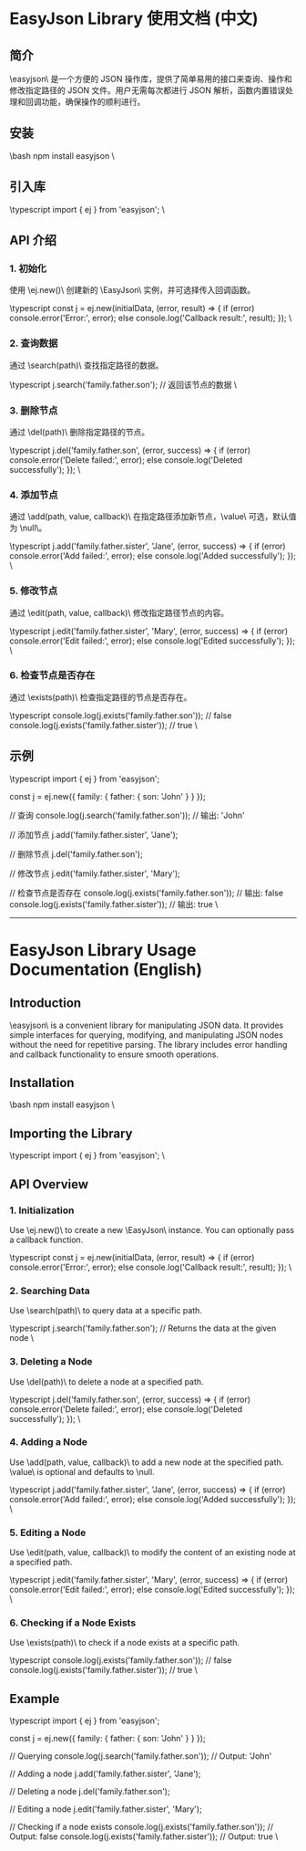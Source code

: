 # EasyJson Library 使用文档 (中文)

## 简介

\easyjson\ 是一个方便的 JSON 操作库，提供了简单易用的接口来查询、操作和修改指定路径的 JSON 文件。用户无需每次都进行 JSON 解析，函数内置错误处理和回调功能，确保操作的顺利进行。

## 安装

\bash
npm install easyjson
\

## 引入库

\typescript
import { ej } from 'easyjson';
\

## API 介绍

### 1. 初始化

使用 \ej.new()\ 创建新的 \EasyJson\ 实例，并可选择传入回调函数。

\typescript
const j = ej.new(initialData, (error, result) => {
  if (error) console.error('Error:', error);
  else console.log('Callback result:', result);
});
\

### 2. 查询数据

通过 \search(path)\ 查找指定路径的数据。

\typescript
j.search('family.father.son');  // 返回该节点的数据
\

### 3. 删除节点

通过 \del(path)\ 删除指定路径的节点。

\typescript
j.del('family.father.son', (error, success) => {
  if (error) console.error('Delete failed:', error);
  else console.log('Deleted successfully');
});
\

### 4. 添加节点

通过 \add(path, value, callback)\ 在指定路径添加新节点，\value\ 可选，默认值为 \null\。

\typescript
j.add('family.father.sister', 'Jane', (error, success) => {
  if (error) console.error('Add failed:', error);
  else console.log('Added successfully');
});
\

### 5. 修改节点

通过 \edit(path, value, callback)\ 修改指定路径节点的内容。

\typescript
j.edit('family.father.sister', 'Mary', (error, success) => {
  if (error) console.error('Edit failed:', error);
  else console.log('Edited successfully');
});
\

### 6. 检查节点是否存在

通过 \exists(path)\ 检查指定路径的节点是否存在。

\typescript
console.log(j.exists('family.father.son'));  // false
console.log(j.exists('family.father.sister'));  // true
\

## 示例

\typescript
import { ej } from 'easyjson';

const j = ej.new({ family: { father: { son: 'John' } } });

// 查询
console.log(j.search('family.father.son'));  // 输出: 'John'

// 添加节点
j.add('family.father.sister', 'Jane');

// 删除节点
j.del('family.father.son');

// 修改节点
j.edit('family.father.sister', 'Mary');

// 检查节点是否存在
console.log(j.exists('family.father.son'));  // 输出: false
console.log(j.exists('family.father.sister'));  // 输出: true
\

---

# EasyJson Library Usage Documentation (English)

## Introduction

\easyjson\ is a convenient library for manipulating JSON data. It provides simple interfaces for querying, modifying, and manipulating JSON nodes without the need for repetitive parsing. The library includes error handling and callback functionality to ensure smooth operations.

## Installation

\bash
npm install easyjson
\

## Importing the Library

\typescript
import { ej } from 'easyjson';
\

## API Overview

### 1. Initialization

Use \ej.new()\ to create a new \EasyJson\ instance. You can optionally pass a callback function.

\typescript
const j = ej.new(initialData, (error, result) => {
  if (error) console.error('Error:', error);
  else console.log('Callback result:', result);
});
\

### 2. Searching Data

Use \search(path)\ to query data at a specific path.

\typescript
j.search('family.father.son');  // Returns the data at the given node
\

### 3. Deleting a Node

Use \del(path)\ to delete a node at a specified path.

\typescript
j.del('family.father.son', (error, success) => {
  if (error) console.error('Delete failed:', error);
  else console.log('Deleted successfully');
});
\

### 4. Adding a Node

Use \add(path, value, callback)\ to add a new node at the specified path. \value\ is optional and defaults to \null\.

\typescript
j.add('family.father.sister', 'Jane', (error, success) => {
  if (error) console.error('Add failed:', error);
  else console.log('Added successfully');
});
\

### 5. Editing a Node

Use \edit(path, value, callback)\ to modify the content of an existing node at a specified path.

\typescript
j.edit('family.father.sister', 'Mary', (error, success) => {
  if (error) console.error('Edit failed:', error);
  else console.log('Edited successfully');
});
\

### 6. Checking if a Node Exists

Use \exists(path)\ to check if a node exists at a specific path.

\typescript
console.log(j.exists('family.father.son'));  // false
console.log(j.exists('family.father.sister'));  // true
\

## Example

\typescript
import { ej } from 'easyjson';

const j = ej.new({ family: { father: { son: 'John' } } });

// Querying
console.log(j.search('family.father.son'));  // Output: 'John'

// Adding a node
j.add('family.father.sister', 'Jane');

// Deleting a node
j.del('family.father.son');

// Editing a node
j.edit('family.father.sister', 'Mary');

// Checking if a node exists
console.log(j.exists('family.father.son'));  // Output: false
console.log(j.exists('family.father.sister'));  // Output: true
\
